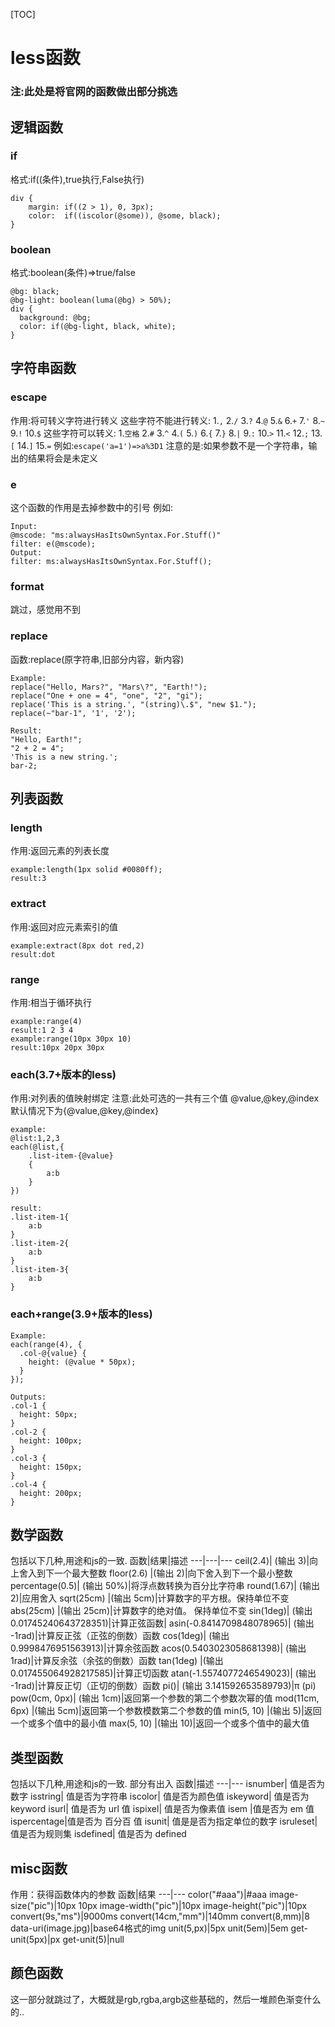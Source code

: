 [TOC]
# less函数

### 注:此处是将官网的函数做出部分挑选

## 逻辑函数

### if
格式:if((条件),true执行,False执行)
```
div {
    margin: if((2 > 1), 0, 3px);
    color:  if((iscolor(@some)), @some, black);
}
```
### boolean
格式:boolean(条件)=>true/false
```
@bg: black;
@bg-light: boolean(luma(@bg) > 50%);
div {
  background: @bg; 
  color: if(@bg-light, black, white);
}
```

## 字符串函数

### escape
作用:将可转义字符进行转义
这些字符不能进行转义:
1.```,```
2.```/```
3.```?```
4.```@```
5.```&```
6.```+```
7.```'```
8.```~```
9.```!```
10.```$```
这些字符可以转义:
1.```空格```
2.```#```
3.```^```
4.```(```
5.```)```
6.```{```
7.```}```
8.```|```
9.```:```
10.```>```
11.```<```
12.```;```
13.```[```
14.```]```
15.```=```
例如:```escape('a=1')=>a%3D1```
注意的是:如果参数不是一个字符串，输出的结果将会是未定义

### e
这个函数的作用是去掉参数中的引号
例如:
```
Input:
@mscode: "ms:alwaysHasItsOwnSyntax.For.Stuff()" 
filter: e(@mscode);
Output:
filter: ms:alwaysHasItsOwnSyntax.For.Stuff();
```

### format
跳过，感觉用不到

### replace
函数:replace(原字符串,旧部分内容，新内容)
```
Example:
replace("Hello, Mars?", "Mars\?", "Earth!");
replace("One + one = 4", "one", "2", "gi");
replace('This is a string.', "(string)\.$", "new $1.");
replace(~"bar-1", '1', '2');

Result:
"Hello, Earth!";
"2 + 2 = 4";
'This is a new string.';
bar-2;
``` 

## 列表函数

### length
作用:返回元素的列表长度
```
example:length(1px solid #0080ff);
result:3
```

### extract
作用:返回对应元素索引的值
```
example:extract(8px dot red,2)
result:dot
```

### range
作用:相当于循环执行
```
example:range(4)
result:1 2 3 4
example:range(10px 30px 10)
result:10px 20px 30px
```

### each(3.7+版本的less)
作用:对列表的值映射绑定
注意:此处可选的一共有三个值
@value,@key,@index
默认情况下为{@value,@key,@index}
```
example:
@list:1,2,3
each(@list,{
    .list-item-{@value}
    {
        a:b
    }
})

result:
.list-item-1{
    a:b
}
.list-item-2{
    a:b
}
.list-item-3{
    a:b
}
```


### each+range(3.9+版本的less)
```
Example:
each(range(4), {
  .col-@{value} {
    height: (@value * 50px);
  }
});

Outputs:
.col-1 {
  height: 50px;
}
.col-2 {
  height: 100px;
}
.col-3 {
  height: 150px;
}
.col-4 {
  height: 200px;
}
```

## 数学函数
包括以下几种,用途和js的一致.
函数|结果|描述
---|---|---
ceil(2.4)| (输出 3)|向上舍入到下一个最大整数 
floor(2.6) |(输出 2)|向下舍入到下一个最小整数 
percentage(0.5)| (输出 50%)|将浮点数转换为百分比字符串 
round(1.67)| (输出 2)|应用舍入 
sqrt(25cm) |(输出 5cm)|计算数字的平方根。保持单位不变 
abs(25cm) |(输出 25cm)|计算数字的绝对值。 保持单位不变 
sin(1deg)| (输出 0.01745240643728351)|计算正弦函数| 
asin(-0.8414709848078965)| (输出 -1rad)|计算反正弦（正弦的倒数）函数 
cos(1deg)| (输出 0.9998476951563913)|计算余弦函数 
acos(0.5403023058681398)| (输出 1rad)|计算反余弦（余弦的倒数）函数 
tan(1deg) |(输出 0.017455064928217585)|计算正切函数 
atan(-1.5574077246549023)| (输出 -1rad)|计算反正切（正切的倒数）函数 
pi()| (输出 3.141592653589793)|π (pi) 
pow(0cm, 0px)| (输出 1cm)|返回第一个参数的第二个参数次幂的值 
mod(11cm, 6px) |(输出 5cm)|返回第一个参数模数第二个参数的值 
min(5, 10) |(输出 5)|返回一个或多个值中的最小值 
max(5, 10) |(输出 10)|返回一个或多个值中的最大值 
## 类型函数
包括以下几种,用途和js的一致.
部分有出入
函数|描述
---|---
isnumber|	值是否为数字 
isstring|	值是否为字符串 
iscolor|	值是否为颜色值 
iskeyword|	值是否为 keyword 
isurl|	值是否为 url 值 
ispixel|	值是否为像素值 
isem	|值是否为 em 值 
ispercentage|值是否为 百分百 值 
isunit|	值是是否为指定单位的数字 
isruleset|	值是否为规则集 
isdefined|	值是否为 defined 

## misc函数
作用：获得函数体内的参数
函数|结果
---|---
color("#aaa")|#aaa
image-size("pic")|10px 10px
image-width("pic")|10px
image-height("pic")|10px
convert(9s,"ms")|9000ms
convert(14cm,"mm")|140mm
convert(8,mm)|8
data-uri(image.jpg)|base64格式的img
unit(5,px)|5px
unit(5em)|5em
get-unit(5px)|px
get-unit(5)|null

## 颜色函数

这一部分就跳过了，大概就是rgb,rgba,argb这些基础的，然后一堆颜色渐变什么的..
